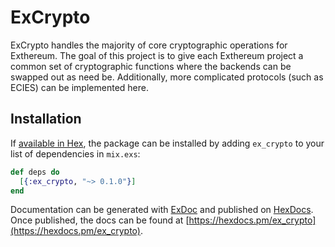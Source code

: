# ExCrypto

ExCrypto handles the majority of core cryptographic operations for Exthereum. The goal of this project is to give each Exthereum project a common set of cryptographic functions where the backends can be swapped out as need be. Additionally, more complicated protocols (such as ECIES) can be implemented here.

## Installation

If [available in Hex](https://hex.pm/docs/publish), the package can be installed
by adding `ex_crypto` to your list of dependencies in `mix.exs`:

```elixir
def deps do
  [{:ex_crypto, "~> 0.1.0"}]
end
```

Documentation can be generated with [ExDoc](https://github.com/elixir-lang/ex_doc)
and published on [HexDocs](https://hexdocs.pm). Once published, the docs can
be found at [https://hexdocs.pm/ex_crypto](https://hexdocs.pm/ex_crypto).

